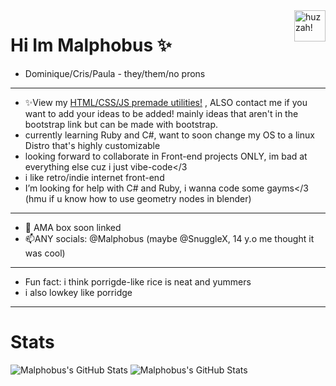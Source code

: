 <img alt="huzzah!" align="right" src="https://external-content.duckduckgo.com/iu/?u=https%3A%2F%2Fgifdb.com%2Fimages%2Fhigh%2Fclub-penguin-clap-hands-x0xpyfcu8nonilvg.gif&f=1&nofb=1&ipt=4d47c3e76e3abfcde23285114dec662e0f33862ac53fa43623e41333936d38a0" width="50px">

# Hi Im Malphobus ✨
- Dominique/Cris/Paula - they/them/no prons

---

- ✨View my [HTML/CSS/JS premade utilities!](https://github.com/Malphobus/Malpho-HTML-JS-CSS-library) , ALSO contact me if you want to add your ideas to be added! mainly ideas that aren't in the bootstrap link but can be made with bootstrap.
- currently learning Ruby and C#, want to soon change my OS to a linux Distro that's highly customizable
- looking forward to collaborate in Front-end projects ONLY, im bad at everything else cuz i just vibe-code</3
- i like retro/indie internet front-end
- I’m looking for help with C# and Ruby, i wanna code some gayms</3 (hmu if u know how to use geometry nodes in blender)

---

- 💬 AMA box soon linked
- 📫ANY socials: @Malphobus (maybe @SnuggleX, 14 y.o me thought it was cool)

---

- Fun fact: i think porrigde-like rice is neat and yummers
- i also lowkey like porridge

---
# Stats
<div style="display: inline-block">
<img src="https://github-readme-stats.vercel.app/api?username=Malphobus&theme=synthwave&show_icons=true&hide_border=true&count_private=true" alt="Malphobus's GitHub Stats" /> 
<img src="https://github-readme-stats.vercel.app/api/top-langs/?username=Malphobus&theme=synthwave&show_icons=true&hide_border=true&layout=compact" alt="Malphobus's GitHub Stats" />
</div>
